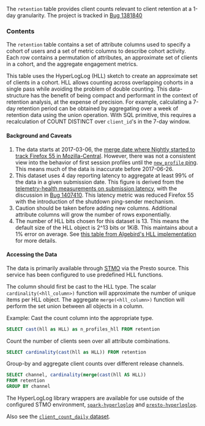 The `retention` table provides client counts relevant to client retention at a
1-day granularity. The project is tracked in [Bug 1381840][original_bug]

### Contents

The `retention` table contains a set of attribute columns used to specify a
cohort of users and a set of metric columns to describe cohort activity. Each
row contains a permutation of attributes, an approximate set of clients in a
cohort, and the aggregate engagement metrics.

This table uses the HyperLogLog (HLL) sketch to create an approximate set of
clients in a cohort. HLL allows counting across overlapping cohorts in a single
pass while avoiding the problem of double counting. This data-structure has the
benefit of being compact and performant in the context of retention analysis,
at the expense of precision. For example, calculating a 7-day retention period
can be obtained by aggregating over a week of retention data using the union
operation. With SQL primitive, this requires a recalculation of COUNT DISTINCT
over `client_id`'s in the 7-day window.

#### Background and Caveats

1. The data starts at 2017-03-06, the [merge date where Nightly started to
   track Firefox 55 in Mozilla-Central][release_calendar]. However, there was
   not a consistent view into the behavior of first session profiles until the
   [`new_profile` ping][new_profile]. This means much of the data is inaccurate
   before 2017-06-26.
2. This dataset uses 4 day reporting latency to aggregate at least 99% of the
   data in a given submission date. This figure is derived from the
   [telemetry-health measurements on submission latency][telemetry-health], with
   the discussion in [Bug 1407410][bug_1407410]. This latency metric was reduced
   Firefox 55 with the introduction of the shutdown ping-sender mechanism.
3. Caution should be taken before adding new columns. Additional attribute
   columns will grow the number of rows exponentially.
4. The number of HLL bits chosen for this dataset is 13. This means the default
   size of the HLL object is 2^13 bits or 1KiB. This maintains about a 1% error
   on average. See [this table from Algebird's HLL implementation][algebird] for
   more details.

#### Accessing the Data

The data is primarily available through [STMO][stmo] via
the Presto source. This service has been configured to use predefined HLL
functions.

The column should first be cast to the HLL type. The scalar
`cardinality(<hll_column>)` function will approximate the number of unique
items per HLL object. The aggregate `merge(<hll_column>)` function will perform
the set union between all objects in a column.

Example: Cast the count column into the appropriate type.

```sql
SELECT cast(hll as HLL) as n_profiles_hll FROM retention
```

Count the number of clients seen over all attribute combinations.

```sql
SELECT cardinality(cast(hll as HLL)) FROM retention
```

Group-by and aggregate client counts over different release channels.

```sql
SELECT channel, cardinality(merge(cast(hll AS HLL))
FROM retention
GROUP BY channel
```

The HyperLogLog library wrappers are available for use outside of the
configured STMO environment, [`spark-hyperloglog`][s-hll] and
[`presto-hyperloglog`][p-hll].

Also see the [`client_count_daily` dataset][client_count_daily].

[original_bug]: https://bugzilla.mozilla.org/show_bug.cgi?id=1381840
[release_calendar]: https://wiki.mozilla.org/RapidRelease/Calendar
[new_profile]: /datasets/batch_view/new_profile/reference.md
[telemetry-health]: https://sql.telemetry.mozilla.org/dashboard/telemetry-health
[bug_1407410]: https://bugzilla.mozilla.org/show_bug.cgi?id=1407410
[algebird]: https://github.com/twitter/algebird/blob/develop/algebird-core/src/main/scala/com/twitter/algebird/HyperLogLog.scala#L230-L255
[stmo]: https://sql.telemetry.mozilla.org
[s-hll]: https://github.com/mozilla/spark-hyperloglog
[p-hll]: https://github.com/vitillo/presto-hyperloglog
[client_count_daily]: /datasets/obsolete/client_count_daily/reference.md
